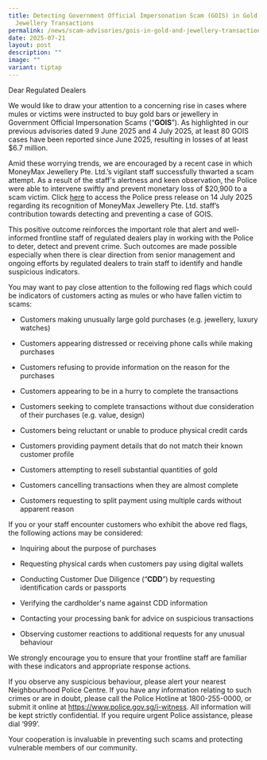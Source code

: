 ```yaml
---
title: Detecting Government Official Impersonation Scam (GOIS) in Gold and
  Jewellery Transactions
permalink: /news/scam-advisories/gois-in-gold-and-jewellery-transactions/
date: 2025-07-21
layout: post
description: ""
image: ""
variant: tiptap
---
```

<p>Dear Regulated Dealers</p>
<p></p>
<p>We would like to draw your attention to a concerning rise in cases where
mules or victims were instructed to buy gold bars or jewellery in Government
Official Impersonation Scams (“<strong>GOIS</strong>”). As highlighted
in our previous advisories dated 9 June 2025 and 4 July 2025, at least
80 GOIS cases have been reported since June 2025, resulting in losses of
at least $6.7 million.</p>
<p></p>
<p>Amid these worrying trends, we are encouraged by a recent case in which
MoneyMax Jewellery Pte. Ltd.’s vigilant staff successfully thwarted a scam
attempt. As a result of the staff's alertness and keen observation, the
Police were able to intervene swiftly and prevent monetary loss of $20,900
to a scam victim. Click <a href="https://www.police.gov.sg/Media-Room/News/20250714_staff_of_moneymax_presented_with_community_partnership_award_at_woodlands_police_division" rel="noopener nofollow" target="_blank">here</a> to
access the Police press release on 14 July 2025 regarding its recognition
of MoneyMax Jewellery Pte. Ltd. staff’s contribution towards detecting
and preventing a case of GOIS.</p>
<p></p>
<p>This positive outcome reinforces the important role that alert and well-informed
frontline staff of regulated dealers play in working with the Police to
deter, detect and prevent crime. Such outcomes are made possible especially
when there is clear direction from senior management and ongoing efforts
by regulated dealers to train staff to identify and handle suspicious indicators.</p>
<p></p>
<p>You may want to pay close attention to the following red flags which could
be indicators of customers acting as mules or who have fallen victim to
scams:</p>
<ul data-tight="true" class="tight">
<li>
<p>Customers making unusually large gold purchases (e.g. jewellery, luxury
watches)</p>
</li>
<li>
<p>Customers appearing distressed or receiving phone calls while making purchases</p>
</li>
<li>
<p>Customers refusing to provide information on the reason for the purchases</p>
</li>
<li>
<p>Customers appearing to be in a hurry to complete the transactions</p>
</li>
<li>
<p>Customers seeking to complete transactions without due consideration of
their purchases (e.g. value, design)</p>
</li>
<li>
<p>Customers being reluctant or unable to produce physical credit cards</p>
</li>
<li>
<p>Customers providing payment details that do not match their known customer
profile</p>
</li>
<li>
<p>Customers attempting to resell substantial quantities of gold</p>
</li>
<li>
<p>Customers cancelling transactions when they are almost complete</p>
</li>
<li>
<p>Customers requesting to split payment using multiple cards without apparent
reason</p>
</li>
</ul>
<p></p>
<p>If you or your staff encounter customers who exhibit the above red flags,
the following actions may be considered:</p>
<ul data-tight="true" class="tight">
<li>
<p>Inquiring about the purpose of purchases</p>
</li>
<li>
<p>Requesting physical cards when customers pay using digital wallets</p>
</li>
<li>
<p>Conducting Customer Due Diligence (“<strong>CDD</strong>”)<strong> </strong>by
requesting identification cards or passports</p>
</li>
<li>
<p>Verifying the cardholder's name against CDD information</p>
</li>
<li>
<p>Contacting your processing bank for advice on suspicious transactions</p>
</li>
<li>
<p>Observing customer reactions to additional requests for any unusual behaviour</p>
</li>
</ul>
<p></p>
<p>We strongly encourage you to ensure that your frontline staff are familiar
with these indicators and appropriate response actions.</p>
<p></p>
<p>If you observe any suspicious behaviour, please alert your nearest Neighbourhood
Police Centre. If you have any information relating to such crimes or are
in doubt, please call the Police Hotline at 1800-255-0000, or submit it
online at <a href="https://www.police.gov.sg/i-witness" rel="noopener noreferrer nofollow" target="_blank">https://www.police.gov.sg/i-witness</a>.
All information will be kept strictly confidential. If you require urgent
Police assistance, please dial ‘999’.</p>
<p></p>
<p>Your cooperation is invaluable in preventing such scams and protecting
vulnerable members of our community.</p>
